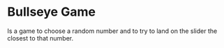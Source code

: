 # Bullseye Game

Is a game to choose a random number and to try to land on the slider the closest to that number. 
